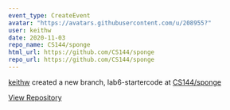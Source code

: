 ```yaml
---
event_type: CreateEvent
avatar: "https://avatars.githubusercontent.com/u/208955?"
user: keithw
date: 2020-11-03
repo_name: CS144/sponge
html_url: https://github.com/CS144/sponge
repo_url: https://github.com/CS144/sponge
---
```


<a href='https://github.com/keithw' target='_blank'>keithw</a> created a new branch, lab6-startercode at <a href='https://github.com/CS144/sponge' target='_blank'>CS144/sponge</a>

<a href='https://github.com/CS144/sponge' target='_blank'>View Repository</a>